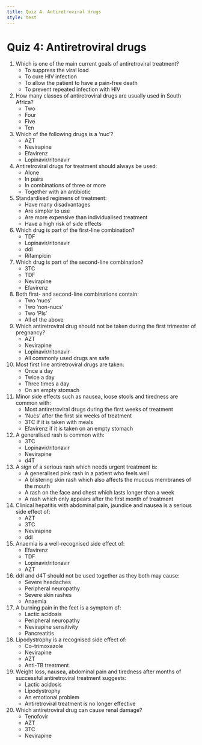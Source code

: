 ```yaml
---
title: Quiz 4. Antiretroviral drugs
style: test
---
```


# Quiz 4: Antiretroviral drugs

1.	Which is one of the main current goals of antiretroviral treatment?
	+	To suppress the viral load
	-	To cure HIV infection
	-	To allow the patient to have a pain-free death
	-	To prevent repeated infection with HIV
2.	How many classes of antiretroviral drugs are usually used in South Africa?
	-	Two
	+	Four
	-	Five
	-	Ten
3.	Which of the following drugs is a ‘nuc’?
	+	AZT
	-	Nevirapine
	-	Efavirenz
	-	Lopinavir/ritonavir
4.	Antiretroviral drugs for treatment should always be used:
	-	Alone
	-	In pairs
	+	In combinations of three or more
	-	Together with an antibiotic
5.	Standardised regimens of treatment:
	-	Have many disadvantages
	+	Are simpler to use
	-	Are more expensive than individualised treatment
	-	Have a high risk of side effects
6.	Which drug is part of the first-line combination?
	+	TDF
	-	Lopinavir/ritonavir
	-	ddI
	-	Rifampicin
7.	Which drug is part of the second-line combination?
	+	3TC
	-	TDF
	-	Nevirapine
	-	Efavirenz
8.	Both first- and second-line combinations contain:
	+	Two ‘nucs’
	-	Two ‘non-nucs’
	-	Two ‘PIs’
	-	All of the above
9.	Which antiretroviral drug should not be taken during the first trimester of pregnancy?
	-	AZT
	-	Nevirapine
	-	Lopinavir/ritonavir
	+	All commonly used drugs are safe
10.	Most first line antiretroviral drugs are taken:
	+	Once a day
	-	Twice a day
	-	Three times a day
	-	On an empty stomach
11.	Minor side effects such as nausea, loose stools and tiredness are common with:
	+	Most antiretroviral drugs during the first weeks of treatment
	-	‘Nucs’ after the first six weeks of treatment
	-	3TC if it is taken with meals
	-	Efavirenz if it is taken on an empty stomach
12.	A generalised rash is common with:
	-	3TC
	-	Lopinavir/ritonavir
	+	Nevirapine
	-	d4T
13.	A sign of a serious rash which needs urgent treatment is:
	-	A generalised pink rash in a patient who feels well
	+	A blistering skin rash which also affects the mucous membranes of the mouth
	-	A rash on the face and chest which lasts longer than a week
	-	A rash which only appears after the first month of treatment
14.	Clinical hepatitis with abdominal pain, jaundice and nausea is a serious side effect of:
	-	AZT
	-	3TC
	+	Nevirapine
	-	ddI
15.	Anaemia is a well-recognised side effect of:
	-	Efavirenz
	-	TDF
	-	Lopinavir/ritonavir
	+	AZT
16.	ddI and d4T should not be used together as they both may cause:
	-	Severe headaches
	+	Peripheral neuropathy
	-	Severe skin rashes
	-	Anaemia
17.	A burning pain in the feet is a symptom of:
	-	Lactic acidosis
	+	Peripheral neuropathy
	-	Nevirapine sensitivity
	-	Pancreatitis
18.	Lipodystrophy is a recognised side effect of:
	-	Co-trimoxazole
	-	Nevirapine
	+	AZT
	-	Anti-TB treatment
19.	Weight loss, nausea, abdominal pain and tiredness after months of successful antiretroviral treatment suggests:
	+	Lactic acidosis
	-	Lipodystrophy
	-	An emotional problem
	-	Antiretroviral treatment is no longer effective
20.	Which antiretroviral drug can cause renal damage?
	+	Tenofovir
	-	AZT
	-	3TC
	-	Nevirapine
